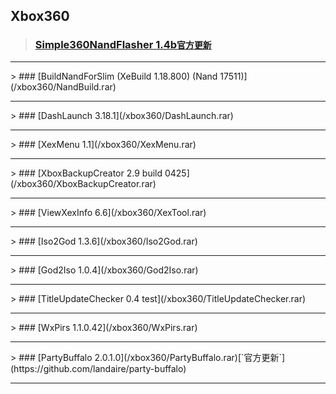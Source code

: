 ## Xbox360<br>
> ### [Simple360NandFlasher 1.4b](/xbox360/NandFlasher.rar)[`官方更新`](https://github.com/Swizzy/XDK_Projects/tree/master/Simple%20360%20NAND%20Flasher)
<hr>
> ### [BuildNandForSlim (XeBuild 1.18.800) (Nand 17511)](/xbox360/NandBuild.rar)
<hr>
> ### [DashLaunch 3.18.1](/xbox360/DashLaunch.rar)
<hr>
> ### [XexMenu 1.1](/xbox360/XexMenu.rar)
<hr>
> ### [XboxBackupCreator 2.9 build 0425](/xbox360/XboxBackupCreator.rar)
<hr>
> ### [ViewXexInfo 6.6](/xbox360/XexTool.rar)
<hr>
> ### [Iso2God 1.3.6](/xbox360/Iso2God.rar)
<hr>
> ### [God2Iso 1.0.4](/xbox360/God2Iso.rar)
<hr>
> ### [TitleUpdateChecker 0.4 test](/xbox360/TitleUpdateChecker.rar)
<hr>
> ### [WxPirs 1.1.0.42](/xbox360/WxPirs.rar)
<hr>
> ### [PartyBuffalo 2.0.1.0](/xbox360/PartyBuffalo.rar)[`官方更新`](https://github.com/landaire/party-buffalo)
<hr>
